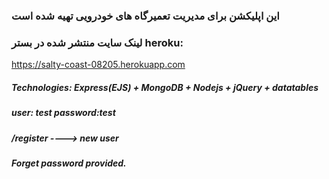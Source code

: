 ### این اپلیکشن برای مدیریت تعمیرگاه های خودرویی تهیه شده است ###
### لینک سایت منتشر شده در بستر heroku: ###
https://salty-coast-08205.herokuapp.com
##### Technologies: Express(EJS) + MongoDB + Nodejs + jQuery + datatables ######
##### user: test password:test #####
##### /register ----> new user ######
##### Forget password provided. ######
